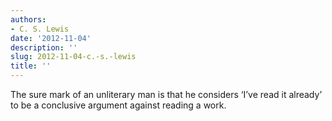 ```yaml
---
authors:
- C. S. Lewis
date: '2012-11-04'
description: ''
slug: 2012-11-04-c.-s.-lewis
title: ''
---
```

The sure mark of an unliterary man is that he considers ‘I’ve read it already’ to be a conclusive argument against reading a work.



